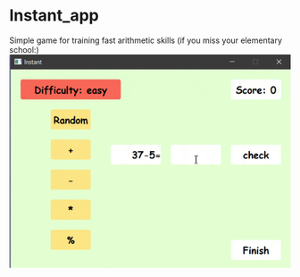 # Instant_app
Simple game for training fast arithmetic skills (if you miss your elementary school:)
![Alt text](https://github.com/anna-krv/Instant_app/blob/main/demo.gif "demo")
